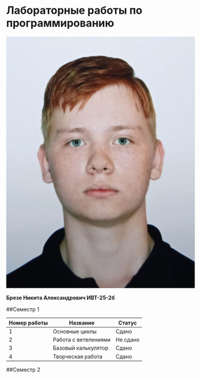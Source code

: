 # Лабораторные работы по программированию 

![img](photo.jpg "фото студента")

**Брезе Никита Александрович ИВТ-25-2б**

##Семестр 1

| Номер работы | Название | Статус |
|-|---|----|
| 1 | Основные циклы | Сдано |
| 2 | Работа с ветвлениями | Не сдано |
| 3 | Базовый калькулятор | Сдано |
| 4 | Творческая работа | Сдано |

##Семестр 2
